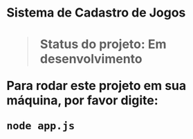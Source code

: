 <h1>Sistema de Cadastro de Jogos<h1>

> Status do projeto: Em desenvolvimento

Para rodar este projeto em sua máquina, por favor digite:

```
node app.js
```
